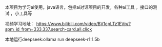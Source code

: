 本项目为学习ai使用，java语言，包括ai对话项目的开发，各种ai工具 ，接口的测试 ，小工具等


视频学习地址：
https://www.bilibili.com/video/BV1cpLTz1EVp/?spm_id_from=333.337.search-card.all.click


本地运行deepseek:ollama run deepseek-r1:1.5b